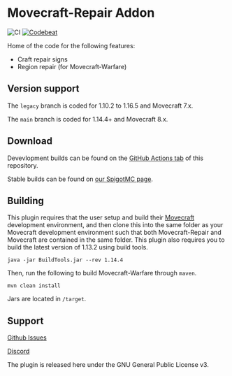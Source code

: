 # Movecraft-Repair Addon
![CI](https://github.com/APDevTeam/Movecraft-Repair/actions/workflows/maven.yml/badge.svg)
[![Codebeat](https://codebeat.co/badges/ff25e74b-fac0-4b21-8dc3-adf7121a6dca)](https://codebeat.co/projects/github-com-apdevteam-movecraft-repair-main)

Home of the code for the following features:
 - Craft repair signs
 - Region repair (for Movecraft-Warfare)

## Version support
The `legacy` branch is coded for 1.10.2 to 1.16.5 and Movecraft 7.x.

The `main` branch is coded for 1.14.4+ and Movecraft 8.x.
 
 ## Download

Devevlopment builds can be found on the [GitHub Actions tab](https://github.com/APDevTeam/Movecraft-Repair/actions) of this repository.

Stable builds can be found on [our SpigotMC page](https://www.spigotmc.org/resources/movecraft-repair.89812/).

## Building
This plugin requires that the user setup and build their [Movecraft](https://github.com/APDevTeam/Movecraft) development environment, and then clone this into the same folder as your Movecraft development environment such that both Movecraft-Repair and Movecraft are contained in the same folder.
This plugin also requires you to build the latest version of 1.13.2 using build tools.

```
java -jar BuildTools.jar --rev 1.14.4
```

Then, run the following to build Movecraft-Warfare through `maven`.
```
mvn clean install
```
Jars are located in `/target`.


## Support
[Github Issues](https://github.com/APDevTeam/Movecraft-Repair/issues)

[Discord](http://bit.ly/JoinAP-Dev)

The plugin is released here under the GNU General Public License v3.
